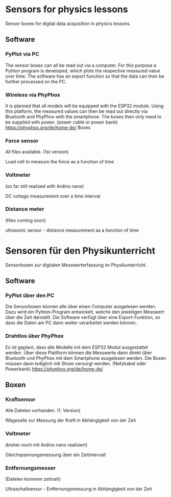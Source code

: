 # Sensors for physics lessons

Sensor boxes for digital data acquisition in physics lessons.
## Software

### PyPlot via PC

The sensor boxes can all be read out via a computer. For this purpose a Pyhton program is developed, which plots the respective measured value over time. The software has an export function so that the data can then be further processed on the PC.

### Wireless via PhyPhox

It is planned that all models will be equipped with the ESP32 module. Using this platform, the measured values can then be read out directly via Bluetooth and PhyPhox with the smartphone. The boxes then only need to be supplied with power. (power cable or power bank) https://phyphox.org/de/home-de/
Boxes

### Force sensor

All files available. (1st version)

Load cell to measure the force as a function of time

### Voltmeter

(so far still realized with Ardino nano)

DC voltage measurement over a time interval
### Distance meter

(files coming soon)

ultrasonic sensor - distance measurement as a function of time


# Sensoren für den Physikunterricht

Sensorboxen zur digitalen Messwerterfassung im Physikunterricht.
## Software
### PyPlot über den PC

Die Sensorboxen können alle über einen Computer ausgelesen werden. Dazu wird ein Pyhton-Program entwickelt, welche den jeweiligen Messwert über die Zeit darstellt.
Die Software verfügt über eine Export-Funktion, so dass die Daten am PC dann weiter verarbeitet werden können.

### Drahtlos über PhyPhox

Es ist geplant, dass alle Modelle mit dem ESP32 Modul ausgestattet werden. Über diese Plattform können die Messwerte dann direkt über Bluetooth und PhyPhox mit dem Smartphone ausgelesen werden. Die Boxen müssen dann lediglich mit Strom versorgt werden. (Netzkabel oder Powerbank)
https://phyphox.org/de/home-de/


## Boxen
### Kraftsensor

Alle Dateien vorhanden. (1. Version)

Wägezelle zur Messung der Kraft in Abhängigkeit von der Zeit

### Voltmeter 

(bisher noch mit Ardino nano realisiert)

Gleichspannungsmessung über ein Zeitintervall

### Entfernungsmesser

(Dateien kommen zeitnah)

Ultraschallsensor - Entfernungsmessung in Abhängigkeit von der Zeit


